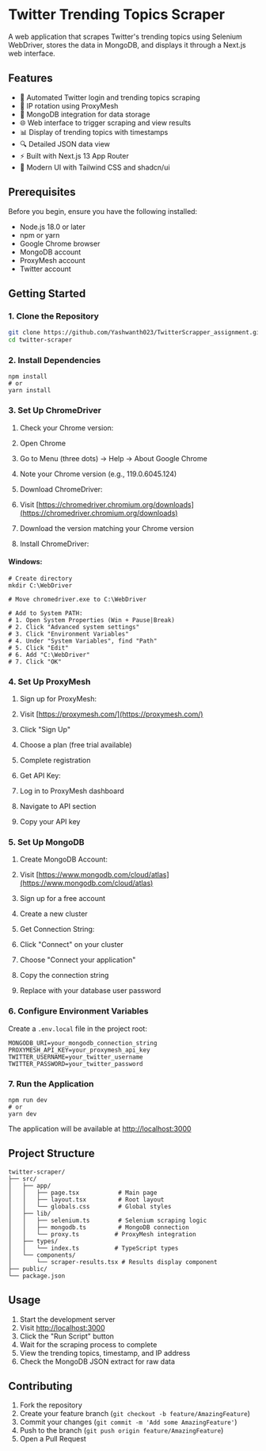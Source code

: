 # Twitter Trending Topics Scraper

A web application that scrapes Twitter's trending topics using Selenium WebDriver, stores the data in MongoDB, and displays it through a Next.js web interface.

## Features

- 🤖 Automated Twitter login and trending topics scraping
- 🔄 IP rotation using ProxyMesh
- 💾 MongoDB integration for data storage
- 🌐 Web interface to trigger scraping and view results
- 📊 Display of trending topics with timestamps
- 🔍 Detailed JSON data view
- ⚡ Built with Next.js 13 App Router
- 🎨 Modern UI with Tailwind CSS and shadcn/ui

## Prerequisites

Before you begin, ensure you have the following installed:
- Node.js 18.0 or later
- npm or yarn
- Google Chrome browser
- MongoDB account
- ProxyMesh account
- Twitter account

## Getting Started

### 1. Clone the Repository

```bash
git clone https://github.com/Yashwanth023/TwitterScrapper_assignment.git
cd twitter-scraper
```

### 2. Install Dependencies

```shellscript
npm install
# or
yarn install
```

### 3. Set Up ChromeDriver

1. Check your Chrome version:

1. Open Chrome
2. Go to Menu (three dots) → Help → About Google Chrome
3. Note your Chrome version (e.g., 119.0.6045.124)


2. Download ChromeDriver:

1. Visit [https://chromedriver.chromium.org/downloads](https://chromedriver.chromium.org/downloads)
2. Download the version matching your Chrome version


3. Install ChromeDriver:

#### Windows:

```shellscript
# Create directory
mkdir C:\WebDriver

# Move chromedriver.exe to C:\WebDriver

# Add to System PATH:
# 1. Open System Properties (Win + Pause|Break)
# 2. Click "Advanced system settings"
# 3. Click "Environment Variables"
# 4. Under "System Variables", find "Path"
# 5. Click "Edit"
# 6. Add "C:\WebDriver"
# 7. Click "OK"
```


### 4. Set Up ProxyMesh

1. Sign up for ProxyMesh:

1. Visit [https://proxymesh.com/](https://proxymesh.com/)
2. Click "Sign Up"
3. Choose a plan (free trial available)
4. Complete registration


2. Get API Key:

1. Log in to ProxyMesh dashboard
2. Navigate to API section
3. Copy your API key


### 5. Set Up MongoDB

1. Create MongoDB Account:

1. Visit [https://www.mongodb.com/cloud/atlas](https://www.mongodb.com/cloud/atlas)
2. Sign up for a free account
3. Create a new cluster


2. Get Connection String:

1. Click "Connect" on your cluster
2. Choose "Connect your application"
3. Copy the connection string
4. Replace <password> with your database user password


### 6. Configure Environment Variables

Create a `.env.local` file in the project root:

```plaintext
MONGODB_URI=your_mongodb_connection_string
PROXYMESH_API_KEY=your_proxymesh_api_key
TWITTER_USERNAME=your_twitter_username
TWITTER_PASSWORD=your_twitter_password
```

### 7. Run the Application

```shellscript
npm run dev
# or
yarn dev
```

The application will be available at [http://localhost:3000](http://localhost:3000)

## Project Structure

```plaintext
twitter-scraper/
├── src/
│   ├── app/
│   │   ├── page.tsx           # Main page
│   │   ├── layout.tsx         # Root layout
│   │   └── globals.css        # Global styles
│   ├── lib/
│   │   ├── selenium.ts        # Selenium scraping logic
│   │   ├── mongodb.ts         # MongoDB connection
│   │   └── proxy.ts          # ProxyMesh integration
│   ├── types/
│   │   └── index.ts          # TypeScript types
│   └── components/
│       └── scraper-results.tsx # Results display component
├── public/
└── package.json
```

## Usage

1. Start the development server
2. Visit [http://localhost:3000](http://localhost:3000)
3. Click the "Run Script" button
4. Wait for the scraping process to complete
5. View the trending topics, timestamp, and IP address
6. Check the MongoDB JSON extract for raw data

## Contributing

1. Fork the repository
2. Create your feature branch (`git checkout -b feature/AmazingFeature`)
3. Commit your changes (`git commit -m 'Add some AmazingFeature'`)
4. Push to the branch (`git push origin feature/AmazingFeature`)
5. Open a Pull Request
